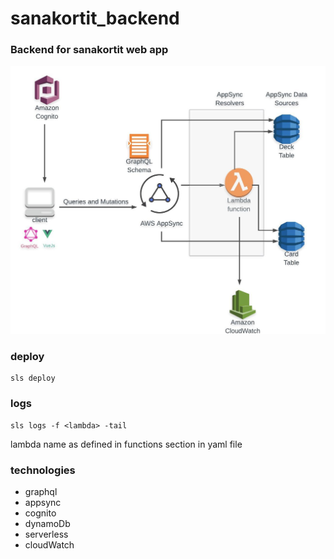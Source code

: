 # sanakortit_backend
### Backend for sanakortit web app

![alt text](https://github.com/mirkka/sanakortit_backend/blob/master/infrastructure_diagram.jpeg "Infrastructure diagram")

### deploy
```
sls deploy
```
### logs
```
sls logs -f <lambda> -tail
``` 
lambda name as defined in functions section in yaml file
  
### technologies
  - graphql
  - appsync
  - cognito
  - dynamoDb
  - serverless
  - cloudWatch
